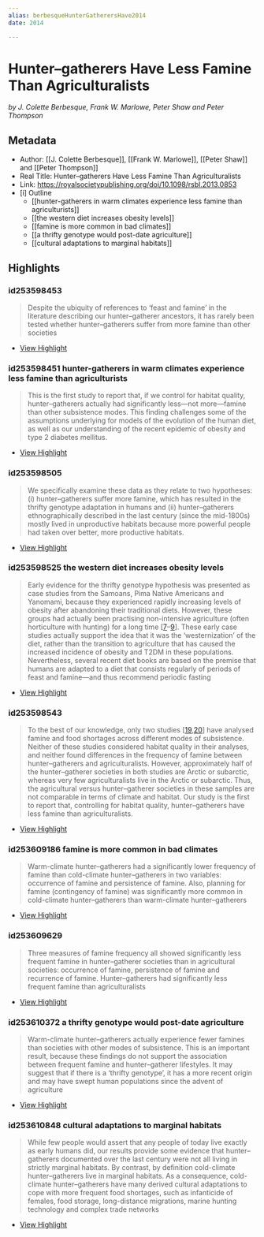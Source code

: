 ```yaml
---
alias: berbesqueHunterGatherersHave2014
date: 2014

---
```

# Hunter–gatherers Have Less Famine Than Agriculturalists
<cite>by J. Colette Berbesque, Frank W. Marlowe, Peter Shaw and Peter Thompson</cite>

## Metadata
- Author: [[J. Colette Berbesque]], [[Frank W. Marlowe]], [[Peter Shaw]] and [[Peter Thompson]]
- Real Title: Hunter–gatherers Have Less Famine Than Agriculturalists
- Link: https://royalsocietypublishing.org/doi/10.1098/rsbl.2013.0853
- [i] Outline 
     - [[hunter-gatherers in warm climates experience less famine  than agriculturists]]
     - [[the western diet increases obesity levels]]
     - [[famine is more common in bad climates]]
     - [[a thrifty genotype would post-date agriculture]]
     - [[cultural adaptations to marginal habitats]]

## Highlights

### id253598453

> Despite the ubiquity of references to ‘feast and famine’ in the literature describing our hunter–gatherer ancestors, it has rarely been tested whether hunter–gatherers suffer from more famine than other societies

 * [View Highlight](https://read.readwise.io/read/01fnhtphqqxhjkk95qck7s1rey)

### id253598451 hunter-gatherers in warm climates experience less famine  than agriculturists

> This is the first study to report that, if we control for habitat quality, hunter–gatherers actually had significantly less—not more—famine than other subsistence modes. This finding challenges some of the assumptions underlying for models of the evolution of the human diet, as well as our understanding of the recent epidemic of obesity and type 2 diabetes mellitus.

 * [View Highlight](https://read.readwise.io/read/01fnhtp3j5w5ezde0bdyztebwz)

### id253598505

> We specifically examine these data as they relate to two hypotheses: (i) hunter–gatherers suffer more famine, which has resulted in the thrifty genotype adaptation in humans and (ii) hunter–gatherers ethnographically described in the last century (since the mid-1800s) mostly lived in unproductive habitats because more powerful people had taken over better, more productive habitats.

 * [View Highlight](https://read.readwise.io/read/01fnhtqnbc25yaccgvkzkp303z)

### id253598525 the western diet increases obesity levels

> Early evidence for the thrifty genotype hypothesis was presented as case studies from the Samoans, Pima Native Americans and Yanomami, because they experienced rapidly increasing levels of obesity after abandoning their traditional diets. However, these groups had actually been practising non-intensive agriculture (often horticulture with hunting) for a long time [[7](https://royalsocietypublishing.org/doi/10.1098/rsbl.2013.0853/)–[9](https://royalsocietypublishing.org/doi/10.1098/rsbl.2013.0853/)]. These early case studies actually support the idea that it was the ‘westernization’ of the diet, rather than the transition to agriculture that has caused the increased incidence of obesity and T2DM in these populations. Nevertheless, several recent diet books are based on the premise that humans are adapted to a diet that consists regularly of periods of feast and famine—and thus recommend periodic fasting

 * [View Highlight](https://read.readwise.io/read/01fnhtt15dpzqqqc536rgbhnfs)

### id253598543

> To the best of our knowledge, only two studies [[19](https://royalsocietypublishing.org/doi/10.1098/rsbl.2013.0853/),[20](https://royalsocietypublishing.org/doi/10.1098/rsbl.2013.0853/)] have analysed famine and food shortages across different modes of subsistence. Neither of these studies considered habitat quality in their analyses, and neither found differences in the frequency of famine between hunter–gatherers and agriculturalists. However, approximately half of the hunter–gatherer societies in both studies are Arctic or subarctic, whereas very few agriculturalists live in the Arctic or subarctic. Thus, the agricultural versus hunter–gatherer societies in these samples are not comparable in terms of climate and habitat. Our study is the first to report that, controlling for habitat quality, hunter–gatherers have less famine than agriculturalists.

 * [View Highlight](https://read.readwise.io/read/01fnhttweqastqntkdcs318jhq)

### id253609186 famine is more common in bad climates 

> Warm-climate hunter–gatherers had a significantly lower frequency of famine than cold-climate hunter–gatherers in two variables: occurrence of famine and persistence of famine. Also, planning for famine (contingency of famine) was significantly more common in cold-climate hunter–gatherers than warm-climate hunter–gatherers

 * [View Highlight](https://read.readwise.io/read/01fnhv9fmmf51wggjr5370bspn)

### id253609629

> Three measures of famine frequency all showed significantly less frequent famine in hunter–gatherer societies than in agricultural societies: occurrence of famine, persistence of famine and recurrence of famine. Hunter–gatherers had significantly less frequent famine than agriculturalists


 * [View Highlight](https://read.readwise.io/read/01fnhva5e0npmtzs9nwd5k20gy)

### id253610372 a thrifty genotype would post-date agriculture

> Warm-climate hunter–gatherers actually experience fewer famines than societies with other modes of subsistence. This is an important result, because these findings do not support the association between frequent famine and hunter–gatherer lifestyles. It may suggest that if there is a ‘thrifty genotype’, it has a more recent origin and may have swept human populations since the advent of agriculture


 * [View Highlight](https://read.readwise.io/read/01fnhvb517zcmf93h92te8fbc4)

### id253610848 cultural adaptations to marginal habitats

> While few people would assert that any people of today live exactly as early humans did, our results provide some evidence that hunter–gatherers documented over the last century were not all living in strictly marginal habitats. By contrast, by definition cold-climate hunter–gatherers live in marginal habitats. As a consequence, cold-climate hunter–gatherers have many derived cultural adaptations to cope with more frequent food shortages, such as infanticide of females, food storage, long-distance migrations, marine hunting technology and complex trade networks


 * [View Highlight](https://read.readwise.io/read/01fnhvbsxf3ycemxp1rnz9w2cv)
